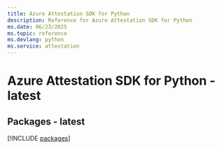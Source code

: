 ```yaml
---
title: Azure Attestation SDK for Python
description: Reference for Azure Attestation SDK for Python
ms.date: 06/23/2025
ms.topic: reference
ms.devlang: python
ms.service: attestation
---
```

# Azure Attestation SDK for Python - latest
## Packages - latest
[!INCLUDE [packages](attestation-index.md)]